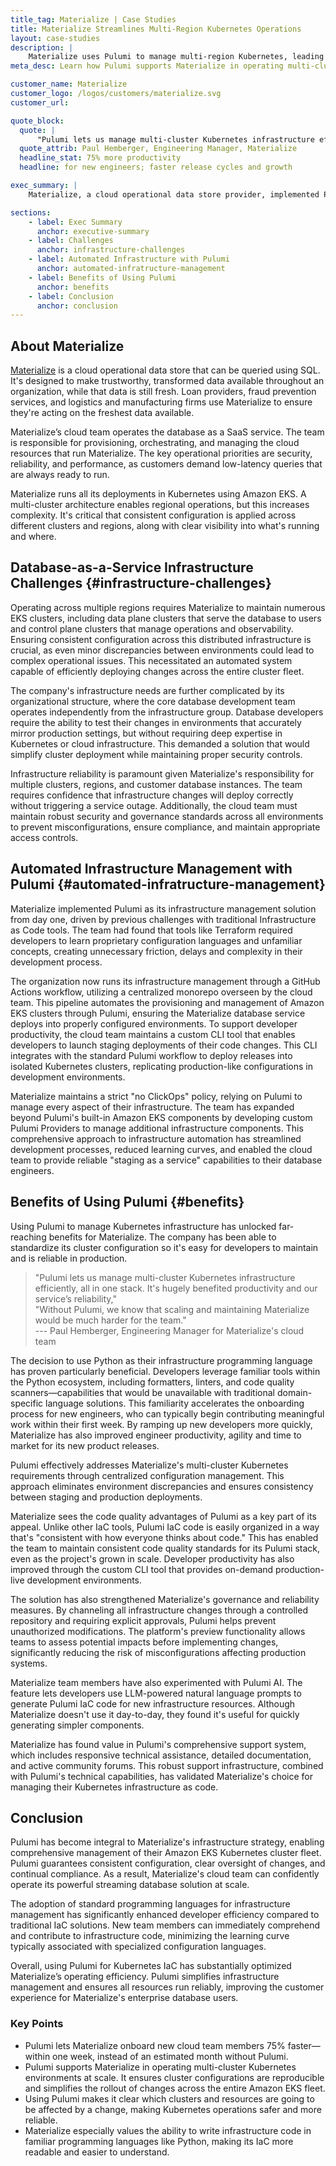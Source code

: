 ```yaml
---
title_tag: Materialize | Case Studies
title: Materialize Streamlines Multi-Region Kubernetes Operations
layout: case-studies
description: |
    Materialize uses Pulumi to manage multi-region Kubernetes, leading to better developer self-service and deployment consistency. 
meta_desc: Learn how Pulumi supports Materialize in operating multi-cluster Kubernetes environments at scale. 

customer_name: Materialize
customer_logo: /logos/customers/materialize.svg
customer_url:

quote_block:
  quote: |
      "Pulumi lets us manage multi-cluster Kubernetes infrastructure efficiently, all in one stack. It has hugely benefited productivity and our service's reliability. Without Pulumi, we know that scaling and maintaining Materialize would be much harder for the team."
  quote_attrib: Paul Hemberger, Engineering Manager, Materialize
  headline_stat: 75% more productivity
  headline: for new engineers; faster release cycles and growth

exec_summary: |
    Materialize, a cloud operational data store provider, implemented Pulumi's Infrastructure as Code platform to manage their multi-region Amazon EKS Kubernetes clusters, addressing key challenges in configuration consistency and developer accessibility. The solution enables developers to use familiar programming languages like Python for infrastructure management, while providing a custom CLI for self-service deployments and automated workflows through GitHub Actions. The implementation dramatically improved operational efficiency by reducing developer onboarding time from one month to one week, ensuring standardized cluster configurations across regions, and maintaining robust security governance through centralized control and pre-deployment validation.

sections:
    - label: Exec Summary
      anchor: executive-summary
    - label: Challenges
      anchor: infrastructure-challenges
    - label: Automated Infrastructure with Pulumi
      anchor: automated-infratructure-management
    - label: Benefits of Using Pulumi
      anchor: benefits
    - label: Conclusion
      anchor: conclusion
---
```


## About Materialize

[Materialize](https://materialize.com) is a cloud operational data store that can be queried using SQL. It's designed to make trustworthy, transformed data available throughout an organization, while that data is still fresh. Loan providers, fraud prevention services, and logistics and manufacturing firms use Materialize to ensure they're acting on the freshest data available.

Materialize’s cloud team operates the database as a SaaS service. The team is responsible for provisioning, orchestrating, and managing the cloud resources that run Materialize. The key operational priorities are security, reliability, and performance, as customers demand low-latency queries that are always ready to run.

Materialize runs all its deployments in Kubernetes using Amazon EKS. A multi-cluster architecture enables regional operations, but this increases complexity. It's critical that consistent configuration is applied across different clusters and regions, along with clear visibility into what's running and where.

## Database-as-a-Service Infrastructure Challenges {#infrastructure-challenges}

Operating across multiple regions requires Materialize to maintain numerous EKS clusters, including data plane clusters that serve the database to users and control plane clusters that manage operations and observability. Ensuring consistent configuration across this distributed infrastructure is crucial, as even minor discrepancies between environments could lead to complex operational issues. This necessitated an automated system capable of efficiently deploying changes across the entire cluster fleet.

The company's infrastructure needs are further complicated by its organizational structure, where the core database development team operates independently from the infrastructure group. Database developers require the ability to test their changes in environments that accurately mirror production settings, but without requiring deep expertise in Kubernetes or cloud infrastructure. This demanded a solution that would simplify cluster deployment while maintaining proper security controls.

Infrastructure reliability is paramount given Materialize's responsibility for multiple clusters, regions, and customer database instances. The team requires confidence that infrastructure changes will deploy correctly without triggering a service outage. Additionally, the cloud team must maintain robust security and governance standards across all environments to prevent misconfigurations, ensure compliance, and maintain appropriate access controls.

## Automated Infrastructure Management with Pulumi {#automated-infratructure-management}

Materialize implemented Pulumi as its infrastructure management solution from day one, driven by previous challenges with traditional Infrastructure as Code tools. The team had found that tools like Terraform required developers to learn proprietary configuration languages and unfamiliar concepts, creating unnecessary friction, delays and complexity in their development process.

The organization now runs its infrastructure management through a GitHub Actions workflow, utilizing a centralized monorepo overseen by the cloud team. This pipeline automates the provisioning and management of Amazon EKS clusters through Pulumi, ensuring the Materialize database service deploys into properly configured environments. To support developer productivity, the cloud team maintains a custom CLI tool that enables developers to launch staging deployments of their code changes. This CLI integrates with the standard Pulumi workflow to deploy releases into isolated Kubernetes clusters, replicating production-like configurations in development environments.

Materialize maintains a strict "no ClickOps" policy, relying on Pulumi to manage every aspect of their infrastructure. The team has expanded beyond Pulumi's built-in Amazon EKS components by developing custom Pulumi Providers to manage additional infrastructure components. This comprehensive approach to infrastructure automation has streamlined development processes, reduced learning curves, and enabled the cloud team to provide reliable "staging as a service" capabilities to their database engineers.

## Benefits of Using Pulumi {#benefits}

Using Pulumi to manage Kubernetes infrastructure has unlocked far-reaching benefits for Materialize. The company has been able to standardize its cluster configuration so it's easy for developers to maintain and is reliable in production.

> "Pulumi lets us manage multi-cluster Kubernetes infrastructure efficiently, all in one stack. It's hugely benefited productivity and our service’s reliability,"  
> "Without Pulumi, we know that scaling and maintaining Materialize would be much harder for the team."  
> --- Paul Hemberger, Engineering Manager for Materialize's cloud team

The decision to use Python as their infrastructure programming language has proven particularly beneficial. Developers leverage familiar tools within the Python ecosystem, including formatters, linters, and code quality scanners—capabilities that would be unavailable with traditional domain-specific language solutions. This familiarity accelerates the onboarding process for new engineers, who can typically begin contributing meaningful work within their first week. By ramping up new developers more quickly, Materialize has also improved engineer productivity, agility and time to market for its new product releases.

Pulumi effectively addresses Materialize's multi-cluster Kubernetes requirements through centralized configuration management. This approach eliminates environment discrepancies and ensures consistency between staging and production deployments.

Materialize sees the code quality advantages of Pulumi as a key part of its appeal. Unlike other IaC tools, Pulumi IaC code is easily organized in a way that's "consistent with how everyone thinks about code." This has enabled the team to maintain consistent code quality standards for its Pulumi stack, even as the project's grown in scale. Developer productivity has also improved through the custom CLI tool that provides on-demand production-live development environments.

The solution has also strengthened Materialize's governance and reliability measures. By channeling all infrastructure changes through a controlled repository and requiring explicit approvals, Pulumi helps prevent unauthorized modifications. The platform's preview functionality allows teams to assess potential impacts before implementing changes, significantly reducing the risk of misconfigurations affecting production systems.

Materialize team members have also experimented with Pulumi AI. The feature lets developers use LLM-powered natural language prompts to generate Pulumi IaC code for new infrastructure resources. Although Materialize doesn't use it day-to-day, they found it's useful for quickly generating simpler components.

Materialize has found value in Pulumi's comprehensive support system, which includes responsive technical assistance, detailed documentation, and active community forums. This robust support infrastructure, combined with Pulumi's technical capabilities, has validated Materialize's choice for managing their Kubernetes infrastructure as code.

## Conclusion

Pulumi has become integral to Materialize's infrastructure strategy, enabling comprehensive management of their Amazon EKS Kubernetes cluster fleet. Pulumi guarantees consistent configuration, clear oversight of changes, and continual compliance. As a result, Materialize's cloud team can confidently operate its powerful streaming database solution at scale.

The adoption of standard programming languages for infrastructure management has significantly enhanced developer efficiency compared to traditional IaC solutions. New team members can immediately comprehend and contribute to infrastructure code, minimizing the learning curve typically associated with specialized configuration languages.

Overall, using Pulumi for Kubernetes IaC has substantially optimized Materialize’s operating efficiency. Pulumi simplifies infrastructure management and ensures all resources run reliably, improving the customer experience for Materialize's enterprise database users.

### Key Points

* Pulumi lets Materialize onboard new cloud team members 75% faster—within one week, instead of an estimated month without Pulumi.
* Pulumi supports Materialize in operating multi-cluster Kubernetes environments at scale. It ensures cluster configurations are reproducible and simplifies the rollout of changes across the entire Amazon EKS fleet.
* Using Pulumi makes it clear which clusters and resources are going to be affected by a change, making Kubernetes operations safer and more reliable.
* Materialize especially values the ability to write infrastructure code in familiar programming languages like Python, making its IaC more readable and easier to understand.
